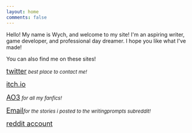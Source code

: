 ```yaml
---
layout: home
comments: false
---
```


Hello! My name is Wych, and welcome to my site! I'm an aspiring writer, game developer, and professional day dreamer. I hope you like what I've made!

You can also find me on these sites!


<i class="fa fa-twitter fa-1x fa-fw"></i> <font size="+1"><a href="https://twitter.com/wychwitch">twitter</a></font> <font size="-1"><i>best place to contact me!</i></font>

<i class="fa fa-gamepad fa-1x fa-fw"></i> <font size="+1"><a href="https://wychwitch.itch.io">itch.io</a></font>

<i class="fa fa-pencil fa-1x fa-fw"></i><font size="+1"><a href="https://archiveofourown.org/users/WychWitch">AO3</a></font> <font size="-1"><i>for all my fanfics!</i></font>

<i class="fa fa-envelope-o fa-1x main-list-item-icon"></i><font size="+1"><a href="mailto:wychwitchcraft@gmail.com"> Email</a></font><font size="-1"><i>for the stories i posted to the writingprompts subreddit!</i></font>

<i class="fa fa-reddit-alien fa-1x fa-fw"></i> <font size="+1"><a href="https://www.reddit.com/user/WychWitch/">reddit account</a></font>
